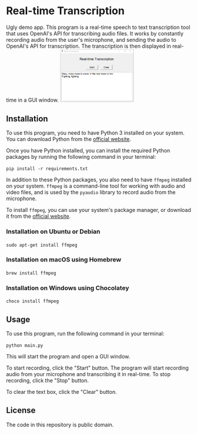 # Real-time Transcription

Ugly demo app.
This program is a real-time speech to text transcription tool that uses OpenAI's API for transcribing audio files. It works by constantly recording audio from the user's microphone, and sending the audio to OpenAI's API for transcription. The transcription is then displayed in real-time in a GUI window.
<img src="demo.png" alt="alt text" width="200"/>


## Installation

To use this program, you need to have Python 3 installed on your system. You can download Python from the [official website](https://www.python.org/downloads/).

Once you have Python installed, you can install the required Python packages by running the following command in your terminal:

`pip install -r requirements.txt`

In addition to these Python packages, you also need to have `ffmpeg` installed on your system. `ffmpeg` is a command-line tool for working with audio and video files, and is used by the `pyaudio` library to record audio from the microphone.

To install `ffmpeg`, you can use your system's package manager, or download it from the [official website](https://ffmpeg.org/download.html).

### Installation on Ubuntu or Debian

`sudo apt-get install ffmpeg`

### Installation on macOS using Homebrew

`brew install ffmpeg`

### Installation on Windows using Chocolatey

`choco install ffmpeg`

## Usage

To use this program, run the following command in your terminal:

`python main.py`

This will start the program and open a GUI window.

To start recording, click the "Start" button. The program will start recording audio from your microphone and transcribing it in real-time. To stop recording, click the "Stop" button.

To clear the text box, click the "Clear" button.

## License

The code in this repository is public domain.
